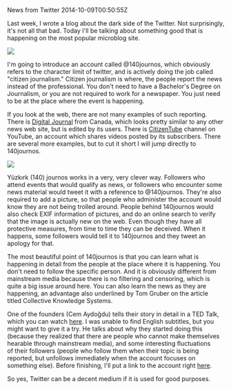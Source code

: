 News from Twitter
2014-10-09T00:50:55Z

Last week, I wrote a blog about the dark side of the Twitter. Not surprisingly, it's not all that bad. Today I'll be talking about something good that is happening on the most popular microblog site.

![](images/journos-bird.jpeg)

I'm going to introduce an account called @140journos, which obviously refers to the character limit of twitter, and is actively doing the job called "citizen journalism." Citizen journalism is where, the people report the news instead of the professional. You don't need to have a Bachelor's Degree on Journalism, or you are not required to work for a newspaper. You just need to be at the place where the event is happening.

If you look at the web, there are not many examples of such reporting. There is [Digital Journal](http://www.digitaljournal.com/) from Canada, which looks pretty similar to any other news web site, but is edited by its users. There is [CitizenTube](https://www.youtube.com/user/citizentube) channel on YouTube, an account which shares videos posted by its subscribers. There are several more examples, but to cut it short I will jump directly to 140journos.

![](images/journos-boun.png)

Yüzkırk (140) journos works in a very, very clever way. Followers who attend events that would qualify as news, or followers who encounter some news material would tweet it with a reference to @140journos. They're also required to add a picture, so that people who administer the account would know they are not being trolled around. People behind 140journos would also check EXIF information of pictures, and do an online search to verify that the image is actually new on the web. Even though they have all protective measures, from time to time they can be deceived. When it happens, some followers would tell it to 140journos and they tweet an apology for that.

The most beautiful point of 140journos is that you can learn what is happening in detail from the people at the place where it is happening. You don't need to follow the specific person. And it is obviously different from mainstream media because there is no filtering and censoring, which is quite a big issue around here. You can also learn the news as they are happening, an advantage also underlined by Tom Gruber on the article titled Collective Knowledge Systems.

One of the founders (Cem Aydoğdu) tells their story in detail in a TED Talk, which you can watch [here](https://www.youtube.com/watch?v=FgWGoOOaX30). I was unable to find English subtitles, but you might want to give it a try. He talks about why they started doing this (because they realized that there are people who cannot make themselves hearable through mainstream media), and some interesting fluctuations of their followers (people who follow them when their topic is being reported, but unfollows immediately when the account focuses on something else). Before finishing, I'll put a link to the account right [here](https://www.twitter.com/140journos).

So yes, Twitter can be a decent medium if it is used for good purposes.
